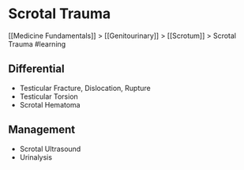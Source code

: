 # Scrotal Trauma
[[Medicine Fundamentals]] > [[Genitourinary]] > [[Scrotum]] > Scrotal Trauma
#learning

## Differential
* Testicular Fracture, Dislocation, Rupture
* Testicular Torsion
* Scrotal Hematoma

## Management
* Scrotal Ultrasound
* Urinalysis